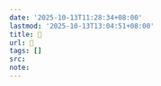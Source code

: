 ```yaml
---
date: '2025-10-13T11:28:34+08:00'
lastmod: '2025-10-13T13:04:51+08:00'
title: 󰝪
url: 󰝪
tags: []
src:
note:
---
```

